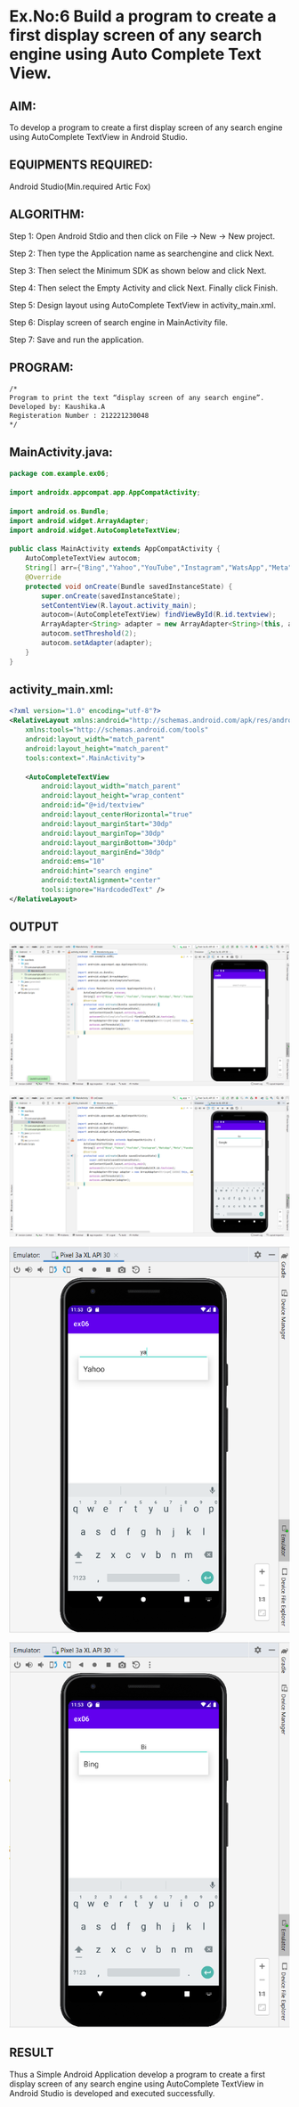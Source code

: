 # Ex.No:6 Build a program to create a first display screen of any search engine using Auto Complete Text View.

## AIM:

To develop a program to create a first display screen of any search engine using AutoComplete TextView in Android Studio.

## EQUIPMENTS REQUIRED:

Android Studio(Min.required Artic Fox)

## ALGORITHM:

Step 1: Open Android Stdio and then click on File -> New -> New project.

Step 2: Then type the Application name as searchengine and click Next. 

Step 3: Then select the Minimum SDK as shown below and click Next.

Step 4: Then select the Empty Activity and click Next. Finally click Finish.

Step 5: Design layout using AutoComplete TextView in activity_main.xml.

Step 6: Display screen of search engine in MainActivity file.

Step 7: Save and run the application.

## PROGRAM:
```
/*
Program to print the text “display screen of any search engine”.
Developed by: Kaushika.A
Registeration Number : 212221230048
*/
```
## MainActivity.java:
```java
package com.example.ex06;

import androidx.appcompat.app.AppCompatActivity;

import android.os.Bundle;
import android.widget.ArrayAdapter;
import android.widget.AutoCompleteTextView;

public class MainActivity extends AppCompatActivity {
    AutoCompleteTextView autocom;
    String[] arr={"Bing","Yahoo","YouTube","Instagram","WatsApp","Meta","Facebook","Google","FireFox"};
    @Override
    protected void onCreate(Bundle savedInstanceState) {
        super.onCreate(savedInstanceState);
        setContentView(R.layout.activity_main);
        autocom=(AutoCompleteTextView) findViewById(R.id.textview);
        ArrayAdapter<String> adapter = new ArrayAdapter<String>(this, android.R.layout.select_dialog_item,arr);
        autocom.setThreshold(2);
        autocom.setAdapter(adapter);
    }
}
```

## activity_main.xml:
```xml
<?xml version="1.0" encoding="utf-8"?>
<RelativeLayout xmlns:android="http://schemas.android.com/apk/res/android"
    xmlns:tools="http://schemas.android.com/tools"
    android:layout_width="match_parent"
    android:layout_height="match_parent"
    tools:context=".MainActivity">

    <AutoCompleteTextView
        android:layout_width="match_parent"
        android:layout_height="wrap_content"
        android:id="@+id/textview"
        android:layout_centerHorizontal="true"
        android:layout_marginStart="30dp"
        android:layout_marginTop="30dp"
        android:layout_marginBottom="30dp"
        android:layout_marginEnd="30dp"
        android:ems="10"
        android:hint="search engine"
        android:textAlignment="center"
        tools:ignore="HardcodedText" />
</RelativeLayout>
```
## OUTPUT
![](o1.PNG)

![](o2.PNG)

![](o3.PNG)

![](o4.PNG)
## RESULT
Thus a Simple Android Application develop a program to create a first display screen of any search engine using AutoComplete TextView in Android Studio is developed and executed successfully.

